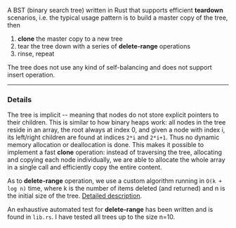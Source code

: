 A BST (binary search tree) written in Rust that supports efficient **teardown** scenarios, i.e. the typical usage
pattern is to build a master copy of the tree, then

1. **clone** the master copy to a new tree
2. tear the tree down with a series of **delete-range** operations
3. rinse, repeat

The tree does not use any kind of self-balancing and does not support insert operation.


-------
### Details

The tree is implicit -- meaning that nodes do not store explicit pointers to their children. This is similar to how
binary heaps work: all nodes in the tree reside in an array, the root always at index 0, and given a node with index i,
its left/right children are found at indices `2*i` and `2*i+1`. Thus no dynamic memory allocation or deallocation is
done. This makes it possible to implement a fast **clone** operation: instead of traversing the tree, allocating and
copying each node individually, we are able to allocate the whole array in a single call and efficiently copy the entire
content.

As to **delete-range** operation, we use a custom algorithm running in `O(k + log n)` time, where k is the number of 
items deleted (and returned) and n is the initial size of the tree. [Detailed description][1].
 
An exhaustive automated test for **delete-range** has been written and is found in `lib.rs`. I have tested all trees up 
to the size n=10.

[1]: https://github.com/kirillkh/rs_teardown_tree/blob/master/delete_range.md